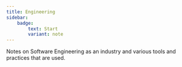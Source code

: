 ```yaml
---
title: Engineering
sidebar:
    badge:
        text: Start
        variant: note
---
```


Notes on Software Engineering as an industry and various tools and practices
that are used.
